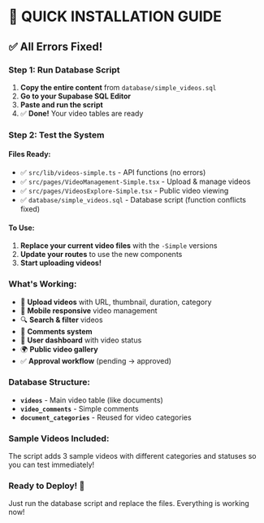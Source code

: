# 🚀 **QUICK INSTALLATION GUIDE**

## ✅ **All Errors Fixed!**

### **Step 1: Run Database Script**
1. **Copy the entire content** from `database/simple_videos.sql`
2. **Go to your Supabase SQL Editor**
3. **Paste and run the script**
4. ✅ **Done!** Your video tables are ready

### **Step 2: Test the System**

#### **Files Ready:**
- ✅ `src/lib/videos-simple.ts` - API functions (no errors)
- ✅ `src/pages/VideoManagement-Simple.tsx` - Upload & manage videos
- ✅ `src/pages/VideosExplore-Simple.tsx` - Public video viewing
- ✅ `database/simple_videos.sql` - Database script (function conflicts fixed)

#### **To Use:**
1. **Replace your current video files** with the `-Simple` versions
2. **Update your routes** to use the new components
3. **Start uploading videos!**

### **What's Working:**
- 🎥 **Upload videos** with URL, thumbnail, duration, category
- 📱 **Mobile responsive** video management 
- 🔍 **Search & filter** videos
- 💬 **Comments system** 
- 👤 **User dashboard** with video status
- 🌍 **Public video gallery**
- ✅ **Approval workflow** (pending → approved)

### **Database Structure:**
- **`videos`** - Main video table (like documents)
- **`video_comments`** - Simple comments
- **`document_categories`** - Reused for video categories

### **Sample Videos Included:**
The script adds 3 sample videos with different categories and statuses so you can test immediately!

### **Ready to Deploy! 🎉**

Just run the database script and replace the files. Everything is working now!